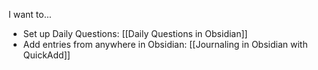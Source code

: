I want to...

- Set up Daily Questions: [[Daily Questions in Obsidian]]
- Add entries from anywhere in Obsidian: [[Journaling in Obsidian with QuickAdd]]
